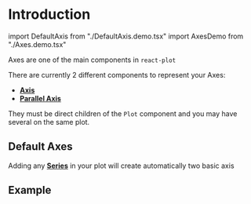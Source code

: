 # Introduction

import DefaultAxis from "./DefaultAxis.demo.tsx"
import AxesDemo from "./Axes.demo.tsx"

Axes are one of the main components in `react-plot` <br/>

There are currently 2 different components to represent your Axes:

- **[Axis](./100_axis.md)**
- **[Parallel Axis](./200_parallelAxis.md)**

They must be direct children of the `Plot` component and you may have several on the same plot. <br/>

## Default Axes

Adding any **[Series](../100_series/000_intro.md)** in your plot will create automatically two basic axis <br/>

<DefaultAxis/>

## Example

<AxesDemo/>
